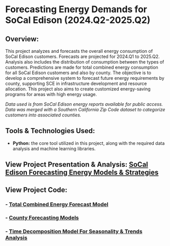 # Forecasting Energy Demands for SoCal Edison (2024.Q2-2025.Q2)

## Overview:
This project analyzes and forecasts the overall energy consumption of SoCal Edison customers. Forecasts are projected for 2024.Q1 to 2025.Q2. Analysis also includes the distribution of consumption between the types of customers. Predictions are made for total combined energy consumption for all SoCal Edison customers and also by county. The objective is to develop a comprehensive system to forecast future energy requirements by county, supporting SCE in infrastructure development and resource allocation. This project also aims to create customized energy-saving programs for areas with high energy usage.

*Data used is from SoCal Edison energy reports available for public access. Data was merged with a Southern California Zip Code dataset to categorize customers into associated counties.*

## Tools & Technologies Used:
- **Python:** the core tool utilized in this project, along with the required data analysis and machine learning libraries.

## View Project Presentation & Analysis: [SoCal Edison Forecasting Energy Models & Strategies](https://view.officeapps.live.com/op/view.aspx?src=https%3A%2F%2Fraw.githubusercontent.com%2Fadamchua97%2Fsce-forecasting-energy-demand-analysis%2Fmain%2FSCE%2520Forecasting%2520Models%2520Presentation.pptx&wdOrigin=BROWSELINK)

## View Project Code:
### - [Total Combined Energy Forecast Model](https://github.com/adamchua97/sce-forecasting-energy-demand-analysis/blob/main/sarimax_model.ipynb)
### - [County Forecasting Models](https://github.com/adamchua97/sce-forecasting-energy-demand-analysis/tree/main/sce_county_forecasts)
### - [Time Decomposition Model For Seasonality & Trends Analysis](https://github.com/adamchua97/sce-forecasting-energy-demand-analysis/blob/main/time_decomposition_model.ipynb)
